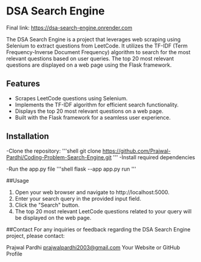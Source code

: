 # DSA Search Engine

Final link: https://dsa-search-engine.onrender.com

The DSA Search Engine is a project that leverages web scraping using Selenium to extract questions from LeetCode. It utilizes the TF-IDF (Term Frequency-Inverse Document Frequency) algorithm to search for the most relevant questions based on user queries. The top 20 most relevant questions are displayed on a web page using the Flask framework.

## Features

- Scrapes LeetCode questions using Selenium.
- Implements the TF-IDF algorithm for efficient search functionality.
- Displays the top 20 most relevant questions on a web page.
- Built with the Flask framework for a seamless user experience.

## Installation
-Clone the repository: 
 '''shell
 git clone https://github.com/Prajwal-Pardhi/Coding-Problem-Search-Engine.git
'''
-Install required dependencies

-Run the app.py file
'''shell
flask --app app.py run
'''

##Usage
1. Open your web browser and navigate to http://localhost:5000.
2. Enter your search query in the provided input field.
3. Click the "Search" button.
4. The top 20 most relevant LeetCode questions related to your query will be displayed on the web page.
   
##Contact
For any inquiries or feedback regarding the DSA Search Engine project, please contact:

Prajwal Pardhi
prajwalpardhi2003@gmail.com
Your Website or GitHub Profile
